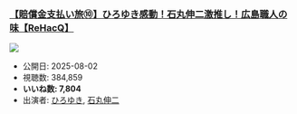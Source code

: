 ### [【賠償金支払い旅⑩】ひろゆき感動！石丸伸二激推し！広島職人の味【ReHacQ】](https://www.youtube.com/watch?v=cNONDXA1V18)
[![](https://img.youtube.com/vi/cNONDXA1V18/sddefault.jpg)](https://www.youtube.com/watch?v=cNONDXA1V18)
-   公開日: 2025-08-02
-   視聴数: 384,859
-   **いいね数: 7,804**
-   出演者: [ひろゆき](/rehacq_fan/people/ひろゆき "wikilink"), [石丸伸二](/rehacq_fan/people/石丸伸二 "wikilink")
